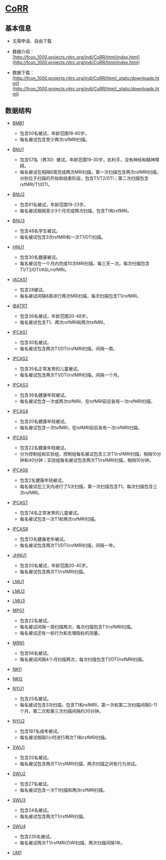 # [CoRR](http://fcon_1000.projects.nitrc.org/indi/CoRR/html/index.html)

## 基本信息

* 无需申请、自由下载

* 数据介绍：[http://fcon_1000.projects.nitrc.org/indi/CoRR/html/index.html](http://fcon_1000.projects.nitrc.org/indi/CoRR/html/index.html)
* 数据下载：[http://fcon_1000.projects.nitrc.org/indi/CoRR/html/_static/downloads.html](http://fcon_1000.projects.nitrc.org/indi/CoRR/html/_static/downloads.html)

## 数据结构

* [BMB1](http://fcon_1000.projects.nitrc.org/indi/CoRR/html/bmb_1.html)
  * 包含50名被试，年龄范围18-60岁。
  * 每名被试包含至少两次rsfMRI扫描。
* [BNU1](http://fcon_1000.projects.nitrc.org/indi/CoRR/html/bnu_1.html)
  * 包含57名（男30）被试，年龄范围19-30岁，右利手，没有神经和精神障碍。
  * 每名被试在相隔6周完成两次MRI扫描，第一次扫描包含两次rsfMRI扫描，分别位于扫描的开始和结束阶段，包含T1/T2/DTI；第二次扫描包含rsfMRI/T1/DTI。
* [BNU2](http://fcon_1000.projects.nitrc.org/indi/CoRR/html/bnu_2.html)
  * 包含61名被试，年龄范围19-23岁。
  * 每名被试相隔至少3个月完成两次扫描，包含T1和rsfMRI。
* [BNU3](http://fcon_1000.projects.nitrc.org/indi/CoRR/html/bnu_3.html)
  * 包含48名学生被试。
  * 每名被试包含3次rsfMRI和一次T1/DTI扫描。
* [HNU1](http://fcon_1000.projects.nitrc.org/indi/CoRR/html/hnu_1.html)
  * 包含30名健康被试。
  * 每名被试在一个月内完成10次MRI扫描，每三天一次。每次扫描包含T1/T2/DTI/ASL/rsfMRI。
* [IACAS1](http://fcon_1000.projects.nitrc.org/indi/CoRR/html/iacas_1.html)
  * 包含28被试。
  * 每名被试间隔6周进行两次MRI扫描，每次扫描包含T1/rsfMRI。
* [IBATRT](http://fcon_1000.projects.nitrc.org/indi/CoRR/html/ibatrt.html)
  * 包含36名被试，年龄范围20-48岁。
  * 每名被试包含T1、两次rsfMRI和两次tsfMRI。
* [IPCAS1](http://fcon_1000.projects.nitrc.org/indi/CoRR/html/ipcas_1.html)
  * 包含30名被试。
  * 每名被试包含两次T1/DTI/rsfMRI扫描，间隔一周。
* [IPCAS2](http://fcon_1000.projects.nitrc.org/indi/CoRR/html/ipcas_2.html)
  * 包含35名正常发育的儿童被试。
  * 每名被试包含两次T1/DTI/rsfMRI扫描，间隔一个月。
* [IPCAS3](http://fcon_1000.projects.nitrc.org/indi/CoRR/html/ipcas_3.html)
  * 包含36名健康年轻被试。
  * 每名被试包含一次或两次tsfMRI，在tsfMRI前后各有一次rsfMRI扫描。
* [IPCAS4](http://fcon_1000.projects.nitrc.org/indi/CoRR/html/ipcas_4.html)
  * 包含20名健康年轻被试。
  * 每名被试包含一次tsfMRI，在tsfMRI前后各有一次rsfMRI扫描。
* [IPCAS5](http://fcon_1000.projects.nitrc.org/indi/CoRR/html/ipcas_5.html)
  * 包含22名健康年轻被试。
  * 分为控制组和实验组，控制组每名被试包含三次T1/rsfMRI扫描，相隔10分钟和40分钟；实验组每名被试包含两次T1/rsfMRI扫描，相隔10分钟。
* [IPCAS6](http://fcon_1000.projects.nitrc.org/indi/CoRR/html/ipcas_6.html)
  * 包含2名健康年轻被试。
  * 每名被试在三天内进行了5次扫描，第一次扫描包含T1，每次扫描包含三次rsfMRI。
* [IPCAS7](http://fcon_1000.projects.nitrc.org/indi/CoRR/html/ipcas_7.html)
  * 包含74名正常发育的儿童被试。
  * 每名被试包含一次T1和两次rsfMRI扫描。
* [IPCAS8](http://fcon_1000.projects.nitrc.org/indi/CoRR/html/ipcas_8.html)
  * 包含13名健康老年被试。
  * 每名被试包含两次T1/DTI/rsfMRI扫描，间隔一年。
* [JHNU1](http://fcon_1000.projects.nitrc.org/indi/CoRR/html/jhnu_1.html)
  * 包含20名被试，年龄范围20-40岁。
  * 每名被试包含两次T1/rsfMRI扫描。
* [LMU1](http://fcon_1000.projects.nitrc.org/indi/CoRR/html/lmu_1.html)
* [LMU2](http://fcon_1000.projects.nitrc.org/indi/CoRR/html/lmu_2.html)
* [LMU3](http://fcon_1000.projects.nitrc.org/indi/CoRR/html/lmu_3.html)
* [MPG1](http://fcon_1000.projects.nitrc.org/indi/CoRR/html/mpg_1.html)
  * 包含22名被试。
  * 每名被试间隔一周扫描两次，每次扫描包含T1/rsfMRI扫描。
  * 每名被试还有一些行为和生理指标的测量。
* [MRN1](http://fcon_1000.projects.nitrc.org/indi/CoRR/html/mrn_1.html)
  * 包含56名被试。
  * 每名被试间隔4个月扫描两次，每次扫描包含T1/DTI/rsfMRI扫描。
* [NKI1](http://fcon_1000.projects.nitrc.org/indi/CoRR/html/nki_1.html)
* [NKI2](http://fcon_1000.projects.nitrc.org/indi/CoRR/html/nki_2.html)
* [NYU1](http://fcon_1000.projects.nitrc.org/indi/CoRR/html/nyu_1.html)
  * 包含25名被试。
  * 每名被试包含3次扫描，包含T1和rsfMRI，第一次和第二次扫描间隔5-11个月，第二次和第三次扫描间隔约30分钟。

* [NYU2](http://fcon_1000.projects.nitrc.org/indi/CoRR/html/nyu_2.html)

  * 包含187名成年被试。
  * 每名被试相隔1小时进行两次T1和rsfMRI扫描。

* [SWU1](http://fcon_1000.projects.nitrc.org/indi/CoRR/html/swu_1.html)

  * 包含20名被试。
  * 每名被试包含两次T1/rsfMRI扫描，两次扫描之间有行为测试。

* [SWU2](http://fcon_1000.projects.nitrc.org/indi/CoRR/html/swu_2.html)

  * 包含27名被试。
  * 每名被试包含一次T1扫描和两次rsfMRI扫描。

* [SWU3](http://fcon_1000.projects.nitrc.org/indi/CoRR/html/swu_3.html)

  * 包含24名被试。
  * 每名被试包含两次T1/rsfMRI扫描。

* [SWU4](http://fcon_1000.projects.nitrc.org/indi/CoRR/html/swu_4.html)
  * 包含235名被试。
  * 每名被试两次T1/rsfMRI/DWI扫描，两次扫描间隔1年。

* [UM1](http://fcon_1000.projects.nitrc.org/indi/CoRR/html/um_1.html)

